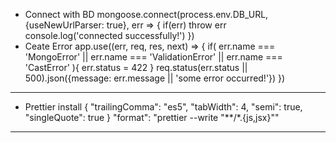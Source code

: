 - Connect with BD 
    mongoose.connect(process.env.DB_URL, {useNewUrlParser: true}, err => {
    if(err) throw err
    console.log('connected successfully!')
    })
- Ceate Error 
    app.use((err, req, res, next) => {
    if(
        err.name === 'MongoError' ||
        err.name === 'ValidationError' ||
        err.name === 'CastError'
    ){
        err.status = 422
    }
    req.status(err.status || 500).json({message: err.message || 'some error occurred!'})
    })
-----------------------------------------------------------------------------
- Prettier install 
    {
    "trailingComma": "es5",
    "tabWidth": 4,
    "semi": true,
    "singleQuote": true
    }
    "format": "prettier --write \"**/*.{js,jsx}\""
-----------------------------------------------------------------------------

